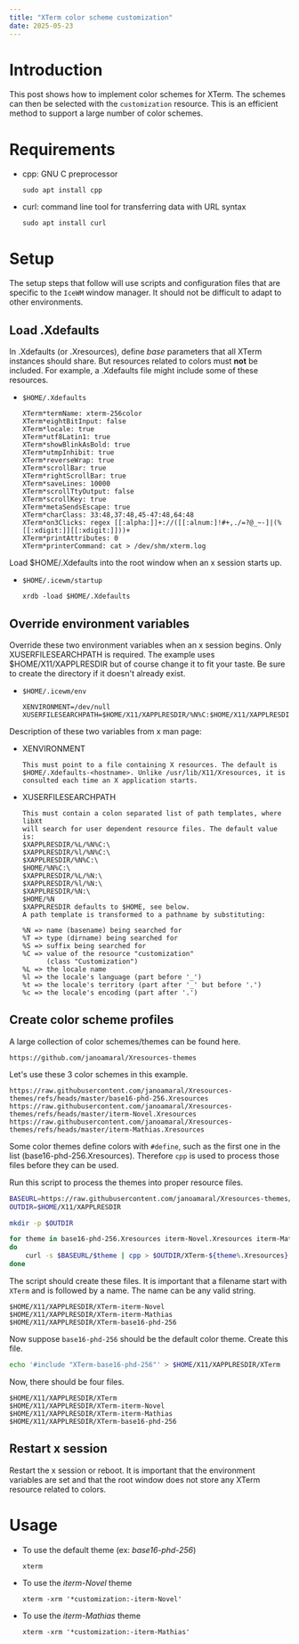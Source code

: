 ```yaml
---
title: "XTerm color scheme customization"
date: 2025-05-23
---
```

# Introduction
This post shows how to implement color schemes for XTerm.  The schemes
can then be selected with the `customization` resource.  This is an
efficient method to support a large number of color schemes.

# Requirements
* cpp: GNU C preprocessor
  ```
  sudo apt install cpp
  ```
* curl: command line tool for transferring data with URL syntax
  ```
  sudo apt install curl
  ```

# Setup
The setup steps that follow will use scripts and configuration files
that are specific to the `IceWM` window manager. It should not be
difficult to adapt to other environments.

## Load .Xdefaults
In .Xdefaults (or .Xresources), define *base* parameters that all XTerm
instances should share.  But resources related to colors must **not** be
included.  For example, a .Xdefaults file might include some of these
resources.

* `$HOME/.Xdefaults`
  ```
  XTerm*termName: xterm-256color
  XTerm*eightBitInput: false
  XTerm*locale: true
  XTerm*utf8Latin1: true
  XTerm*showBlinkAsBold: true
  XTerm*utmpInhibit: true
  XTerm*reverseWrap: true
  XTerm*scrollBar: true
  XTerm*rightScrollBar: true
  XTerm*saveLines: 10000
  XTerm*scrollTtyOutput: false
  XTerm*scrollKey: true
  XTerm*metaSendsEscape: true
  XTerm*charClass: 33:48,37:48,45-47:48,64:48
  XTerm*on3Clicks: regex [[:alpha:]]+://([[:alnum:]!#+,./=?@_~-]|(%[[:xdigit:]][[:xdigit:]]))+
  XTerm*printAttributes: 0
  XTerm*printerCommand: cat > /dev/shm/xterm.log
  ```

Load $HOME/.Xdefaults into the root window when an x session starts up.

* `$HOME/.icewm/startup`
  ```
  xrdb -load $HOME/.Xdefaults
  ```

## Override environment variables
Override these two environment variables when an x session begins.  Only
XUSERFILESEARCHPATH is required.  The example uses $HOME/X11/XAPPLRESDIR
but of course change it to fit your taste.  Be sure to create the
directory if it doesn't already exist.

* `$HOME/.icewm/env`
  ```
  XENVIRONMENT=/dev/null
  XUSERFILESEARCHPATH=$HOME/X11/XAPPLRESDIR/%N%C:$HOME/X11/XAPPLRESDIR/%N
  ```

Description of these two variables from x man page:
* XENVIRONMENT
  ```
  This must point to a file containing X resources. The default is
  $HOME/.Xdefaults-<hostname>. Unlike /usr/lib/X11/Xresources, it is
  consulted each time an X application starts.
  ```
* XUSERFILESEARCHPATH
  ```
  This must contain a colon separated list of path templates, where libXt
  will search for user dependent resource files. The default value is:
  $XAPPLRESDIR/%L/%N%C:\
  $XAPPLRESDIR/%l/%N%C:\
  $XAPPLRESDIR/%N%C:\
  $HOME/%N%C:\
  $XAPPLRESDIR/%L/%N:\
  $XAPPLRESDIR/%l/%N:\
  $XAPPLRESDIR/%N:\
  $HOME/%N
  $XAPPLRESDIR defaults to $HOME, see below.
  A path template is transformed to a pathname by substituting:
  
  %N => name (basename) being searched for
  %T => type (dirname) being searched for
  %S => suffix being searched for
  %C => value of the resource "customization"
        (class "Customization")
  %L => the locale name
  %l => the locale's language (part before '_')
  %t => the locale's territory (part after '_' but before '.')
  %c => the locale's encoding (part after '.')
  ```

## Create color scheme profiles
A large collection of color schemes/themes can be found here.
```
https://github.com/janoamaral/Xresources-themes
```

Let's use these 3 color schemes in this example.
```
https://raw.githubusercontent.com/janoamaral/Xresources-themes/refs/heads/master/base16-phd-256.Xresources
https://raw.githubusercontent.com/janoamaral/Xresources-themes/refs/heads/master/iterm-Novel.Xresources
https://raw.githubusercontent.com/janoamaral/Xresources-themes/refs/heads/master/iterm-Mathias.Xresources
```

Some color themes define colors with `#define`, such as the first one
in the list (base16-phd-256.Xresources).  Therefore `cpp` is used to
process those files before they can be used.

Run this script to process the themes into proper resource files.
```sh
BASEURL=https://raw.githubusercontent.com/janoamaral/Xresources-themes/refs/heads/master
OUTDIR=$HOME/X11/XAPPLRESDIR

mkdir -p $OUTDIR

for theme in base16-phd-256.Xresources iterm-Novel.Xresources iterm-Mathias.Xresources
do
    curl -s $BASEURL/$theme | cpp > $OUTDIR/XTerm-${theme%.Xresources}
done
```

The script should create these files.  It is important that a filename
start with `XTerm` and is followed by a name.  The name can be any valid
string.
```
$HOME/X11/XAPPLRESDIR/XTerm-iterm-Novel
$HOME/X11/XAPPLRESDIR/XTerm-iterm-Mathias
$HOME/X11/XAPPLRESDIR/XTerm-base16-phd-256
```

Now suppose `base16-phd-256` should be the default color theme.  Create this file.
```sh
echo '#include "XTerm-base16-phd-256"' > $HOME/X11/XAPPLRESDIR/XTerm
```

Now, there should be four files.
```
$HOME/X11/XAPPLRESDIR/XTerm
$HOME/X11/XAPPLRESDIR/XTerm-iterm-Novel
$HOME/X11/XAPPLRESDIR/XTerm-iterm-Mathias
$HOME/X11/XAPPLRESDIR/XTerm-base16-phd-256
```

## Restart x session
Restart the x session or reboot.  It is important that the environment
variables are set and that the root window does not store any XTerm
resource related to colors.

# Usage
* To use the default theme (ex: *base16-phd-256*)
  ```
  xterm
  ```
* To use the *iterm-Novel* theme
  ```
  xterm -xrm '*customization:-iterm-Novel'
  ```
* To use the *iterm-Mathias* theme
  ```
  xterm -xrm '*customization:-iterm-Mathias'
  ```
